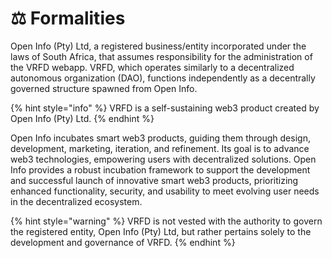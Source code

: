 # ⚖️ Formalities

Open Info (Pty) Ltd, a registered business/entity incorporated under the laws of South Africa, that assumes responsibility for the administration of the VRFD webapp. VRFD, which operates similarly to a decentralized autonomous organization (DAO), functions independently as a decentrally governed structure spawned from Open Info.

{% hint style="info" %}
VRFD is a self-sustaining web3 product created by Open Info (Pty) Ltd.
{% endhint %}

Open Info incubates smart web3 products, guiding them through design, development, marketing, iteration, and refinement. Its goal is to advance web3 technologies, empowering users with decentralized solutions. Open Info provides a robust incubation framework to support the development and successful launch of innovative smart web3 products, prioritizing enhanced functionality, security, and usability to meet evolving user needs in the decentralized ecosystem.

{% hint style="warning" %}
VRFD is not vested with the authority to govern the registered entity, Open Info (Pty) Ltd, but rather pertains solely to the development and governance of VRFD.
{% endhint %}
